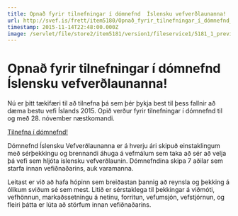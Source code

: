 ```yaml
---
title: Opnað fyrir tilnefningar í dómnefnd  Íslensku vefverðlaunanna!
url: http://svef.is/frett/item5180/Opnað_fyrir_tilnefningar_í_dómnefnd__Íslensku_vefverðlaunanna!
timestamp: 2015-11-14T22:48:00.000Z
image: /servlet/file/store2/item5181/version1/fileservice1/5181_1_preview.jpg
---
```


# Opnað fyrir tilnefningar í dómnefnd  Íslensku vefverðlaunanna!







Nú er þitt tækifæri til að tilnefna þá sem þér þykja best til þess fallnir að dæma bestu vefi Íslands 2015\. Opið verður fyrir tilnefningar í dómnefnd til og með 28\. nóvember næstkomandi.  


[Tilnefna í dómnefnd!](http://www.svef.is/islensku-vefverdlaunin/domnefnd/)



  

Dómnefnd Íslensku Vefverðlaunanna er á hverju ári skipuð einstaklingum með sérþekkingu og brennandi áhuga á vefmálum sem taka að sér að velja þá vefi sem hljóta íslensku vefverðlaunin. Dómnefndina skipa 7 aðilar sem starfa innan vefiðnaðarins, auk varamanna.



Leitast er við að hafa hópinn sem breiðastan þannig að reynsla og þekking á ólíkum sviðum sé sem mest. Litið er sérstaklega til þekkingar á viðmóti, vefhönnun, markaðssetningu á netinu, forritun, vefumsjón, vefstjórnun, og fleiri þátta er lúta að störfum innan vefiðnaðarins.

  






